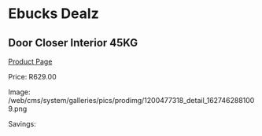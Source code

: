 
# Ebucks Dealz
## Door Closer Interior 45KG
[Product Page](https://www.ebucks.com/web/shop/productSelected.do?prodId=1200477318&catId=370101825)

Price: R629.00

Image: /web/cms/system/galleries/pics/prodimg/1200477318_detail_1627462881009.png

Savings: 


	